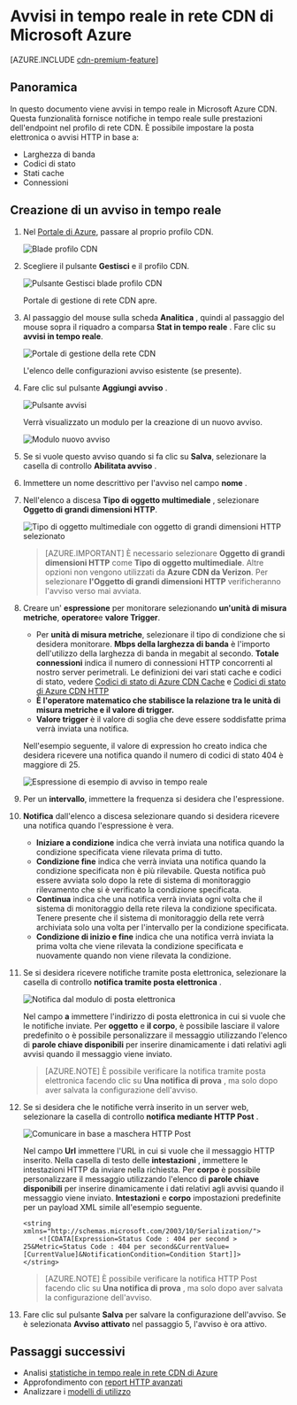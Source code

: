 <properties
    pageTitle="Avvisi in tempo reale CDN Azure | Microsoft Azure"
    description="Avvisi in tempo reale in Microsoft Azure CDN. Gli avvisi in tempo reale offrono le notifiche sulle prestazioni dell'endpoint nel profilo di rete CDN."
    services="cdn"
    documentationCenter=""
    authors="camsoper"
    manager="erikre"
    editor=""/>

<tags
    ms.service="cdn"
    ms.workload="tbd"
    ms.tgt_pltfrm="na"
    ms.devlang="na"
    ms.topic="article"
    ms.date="07/12/2016"
    ms.author="casoper"/>

# <a name="real-time-alerts-in-microsoft-azure-cdn"></a>Avvisi in tempo reale in rete CDN di Microsoft Azure

[AZURE.INCLUDE [cdn-premium-feature](../../includes/cdn-premium-feature.md)]


## <a name="overview"></a>Panoramica

In questo documento viene avvisi in tempo reale in Microsoft Azure CDN. Questa funzionalità fornisce notifiche in tempo reale sulle prestazioni dell'endpoint nel profilo di rete CDN.  È possibile impostare la posta elettronica o avvisi HTTP in base a:

* Larghezza di banda
* Codici di stato
* Stati cache
* Connessioni

## <a name="creating-a-real-time-alert"></a>Creazione di un avviso in tempo reale

1. Nel [Portale di Azure](https://portal.azure.com), passare al proprio profilo CDN.

    ![Blade profilo CDN](./media/cdn-real-time-alerts/cdn-profile-blade.png)

2. Scegliere il pulsante **Gestisci** e il profilo CDN.

    ![Pulsante Gestisci blade profilo CDN](./media/cdn-real-time-alerts/cdn-manage-btn.png)

    Portale di gestione di rete CDN apre.

3. Al passaggio del mouse sulla scheda **Analitica** , quindi al passaggio del mouse sopra il riquadro a comparsa **Stat in tempo reale** .  Fare clic su **avvisi in tempo reale**.

    ![Portale di gestione della rete CDN](./media/cdn-real-time-alerts/cdn-premium-portal.png)

    L'elenco delle configurazioni avviso esistente (se presente).

4. Fare clic sul pulsante **Aggiungi avviso** .

    ![Pulsante avvisi](./media/cdn-real-time-alerts/cdn-add-alert.png)

    Verrà visualizzato un modulo per la creazione di un nuovo avviso.

    ![Modulo nuovo avviso](./media/cdn-real-time-alerts/cdn-new-alert.png)

5. Se si vuole questo avviso quando si fa clic su **Salva**, selezionare la casella di controllo **Abilitata avviso** .

6. Immettere un nome descrittivo per l'avviso nel campo **nome** .

7. Nell'elenco a discesa **Tipo di oggetto multimediale** , selezionare **Oggetto di grandi dimensioni HTTP**.

    ![Tipo di oggetto multimediale con oggetto di grandi dimensioni HTTP selezionato](./media/cdn-real-time-alerts/cdn-http-large.png)

    > [AZURE.IMPORTANT] È necessario selezionare **Oggetto di grandi dimensioni HTTP** come **Tipo di oggetto multimediale**.  Altre opzioni non vengono utilizzati da **Azure CDN da Verizon**.  Per selezionare **l'Oggetto di grandi dimensioni HTTP** verificheranno l'avviso verso mai avviata.

8. Creare un' **espressione** per monitorare selezionando **un'unità di misura metriche**, **operatore**e **valore Trigger**.

    - Per **unità di misura metriche**, selezionare il tipo di condizione che si desidera monitorare.  **Mbps della larghezza di banda** è l'importo dell'utilizzo della larghezza di banda in megabit al secondo.  **Totale connessioni** indica il numero di connessioni HTTP concorrenti al nostro server perimetrali.  Le definizioni dei vari stati cache e codici di stato, vedere [Codici di stato di Azure CDN Cache](https://msdn.microsoft.com/library/mt759237.aspx) e [Codici di stato di Azure CDN HTTP](https://msdn.microsoft.com/library/mt759238.aspx)
    - **È l'operatore matematico che stabilisce la relazione tra le unità di misura metriche e il valore di trigger.**
    - **Valore trigger** è il valore di soglia che deve essere soddisfatte prima verrà inviata una notifica.

    Nell'esempio seguente, il valore di expression ho creato indica che desidera ricevere una notifica quando il numero di codici di stato 404 è maggiore di 25.

    ![Espressione di esempio di avviso in tempo reale](./media/cdn-real-time-alerts/cdn-expression.png)

9. Per un **intervallo**, immettere la frequenza si desidera che l'espressione.

10. **Notifica** dall'elenco a discesa selezionare quando si desidera ricevere una notifica quando l'espressione è vera.
    
    - **Iniziare a condizione** indica che verrà inviata una notifica quando la condizione specificata viene rilevata prima di tutto.
    - **Condizione fine** indica che verrà inviata una notifica quando la condizione specificata non è più rilevabile. Questa notifica può essere avviata solo dopo la rete di sistema di monitoraggio rilevamento che si è verificato la condizione specificata.
    - **Continua** indica che una notifica verrà inviata ogni volta che il sistema di monitoraggio della rete rileva la condizione specificata. Tenere presente che il sistema di monitoraggio della rete verrà archiviata solo una volta per l'intervallo per la condizione specificata.
    - **Condizione di inizio e fine** indica che una notifica verrà inviata la prima volta che viene rilevata la condizione specificata e nuovamente quando non viene rilevata la condizione.

11. Se si desidera ricevere notifiche tramite posta elettronica, selezionare la casella di controllo **notifica tramite posta elettronica** .  

    ![Notifica dal modulo di posta elettronica](./media/cdn-real-time-alerts/cdn-notify-email.png)
    
    Nel campo **a** immettere l'indirizzo di posta elettronica in cui si vuole che le notifiche inviate. Per **oggetto** e **il corpo**, è possibile lasciare il valore predefinito o è possibile personalizzare il messaggio utilizzando l'elenco di **parole chiave disponibili** per inserire dinamicamente i dati relativi agli avvisi quando il messaggio viene inviato.

    > [AZURE.NOTE] È possibile verificare la notifica tramite posta elettronica facendo clic su **Una notifica di prova** , ma solo dopo aver salvata la configurazione dell'avviso.

12. Se si desidera che le notifiche verrà inserito in un server web, selezionare la casella di controllo **notifica mediante HTTP Post** .

    ![Comunicare in base a maschera HTTP Post](./media/cdn-real-time-alerts/cdn-notify-http.png)

    Nel campo **Url** immettere l'URL in cui si vuole che il messaggio HTTP inserito. Nella casella di testo delle **intestazioni** , immettere le intestazioni HTTP da inviare nella richiesta.  Per **corpo** è possibile personalizzare il messaggio utilizzando l'elenco di **parole chiave disponibili** per inserire dinamicamente i dati relativi agli avvisi quando il messaggio viene inviato.  **Intestazioni** e **corpo** impostazioni predefinite per un payload XML simile all'esempio seguente.

    ```
    <string xmlns="http://schemas.microsoft.com/2003/10/Serialization/">
        <![CDATA[Expression=Status Code : 404 per second > 25&Metric=Status Code : 404 per second&CurrentValue=[CurrentValue]&NotificationCondition=Condition Start]]>
    </string>
    ```

    > [AZURE.NOTE] È possibile verificare la notifica HTTP Post facendo clic su **Una notifica di prova** , ma solo dopo aver salvata la configurazione dell'avviso.

13. Fare clic sul pulsante **Salva** per salvare la configurazione dell'avviso.  Se è selezionata **Avviso attivato** nel passaggio 5, l'avviso è ora attivo.

## <a name="next-steps"></a>Passaggi successivi

- Analisi [statistiche in tempo reale in rete CDN di Azure](cdn-real-time-stats.md)
- Approfondimento con [report HTTP avanzati](cdn-advanced-http-reports.md)
- Analizzare i [modelli di utilizzo](cdn-analyze-usage-patterns.md)

